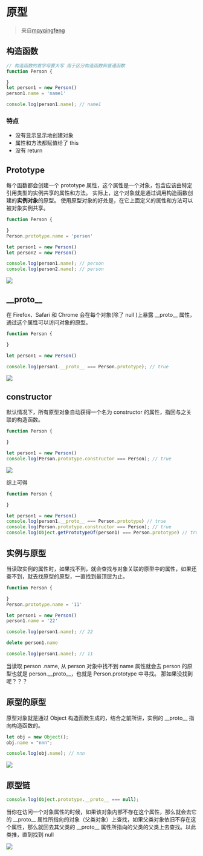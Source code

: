 # 原型

> 来自[mqyqingfeng](https://github.com/mqyqingfeng/Blog/issues/2)

## 构造函数

```javascript
// 构造函数的首字母要大写 用于区分构造函数和普通函数
function Person {

}
let person1 = new Person()
person1.name = 'name1'

console.log(person1.name); // name1
```

### 特点

- 没有显示显示地创建对象
- 属性和方法都赋值给了 this
- 没有 return

## Prototype

每个函数都会创建一个 prototype 属性，这个属性是一个对象，包含应该由特定引用类型的实例共享的属性和方法。
实际上，这个对象就是通过调用构造函数创建的**实例对象**的原型。
使用原型对象的好处是，在它上面定义的属性和方法可以被对象实例共享。

```javascript
function Person {

}
Person.prototype.name = 'person'

let person1 = new Person()
let person2 = new Person()

console.log(person1.name); // person
console.log(person2.name); // person
```

<img src="https://eos-wuxi-1.cmecloud.cn/crmoss/552061b3-b9a1-458a-8c31-ec8d9dd9b9b6.png">

## \_\_proto\_\_

在 Firefox、Safari 和 Chrome 会在每个对象(除了 null )上暴露 \_\_proto\_\_ 属性，通过这个属性可以访问对象的原型。

```javascript
function Person {

}

let person1 = new Person()

console.log(person1.__proto__ === Person.prototype); // true
```

<img src="https://eos-wuxi-1.cmecloud.cn/crmoss/de26fa66-7470-418a-b48b-4de3d39e6a8f.png">

## constructor

默认情况下，所有原型对象自动获得一个名为 constructor 的属性，指回与之关联的构造函数。

```javascript
function Person {

}

let person1 = new Person()
console.log(Person.prototype.constructor === Person); // true
```

<img src="https://eos-wuxi-1.cmecloud.cn/crmoss/464721cf-3dfb-4544-89c4-87b42f8b0e9b.png">

综上可得

```javascript
function Person {

}

let person1 = new Person()
console.log(person1.__proto__ === Person.prototype) // true
console.log(Person.prototype.constructor === Person); // true
console.log(Object.getPrototypeOf(person1) === Person.prototype) // true
```

## 实例与原型

当读取实例的属性时，如果找不到，就会查找与对象关联的原型中的属性，如果还查不到，就去找原型的原型，一直找到最顶层为止。

```javascript
function Person {

}
Person.prototype.name = '11'

let person1 = new Person()
person1.name = '22'

console.log(person1.name); // 22

delete person1.name

console.log(person1.name); // 11
```

当读取 person .name, 从 person 对象中找不到 name 属性就会去 person 的原型也就是 person.\_\_proto\_\_，也就是 Person.prototype 中寻找。
那如果没找到呢？？？

## 原型的原型

原型对象就是通过 Object 构造函数生成的，结合之前所讲，实例的 \_\_proto\_\_ 指向构造函数的。

```javascript
let obj = new Object();
obj.name = "nnn";

console.log(obj.name); // nnn
```

<img src="https://eos-wuxi-1.cmecloud.cn/crmoss/1fef9dda-ef80-41c1-b1b7-7a31edebf7d0.png">

## 原型链

```javascript
console.log(Object.prototype.__proto__ === null);
```

当你在访问一个对象属性的时候，如果该对象内部不存在这个属性，那么就会去它的 \_\_proto\_\_ 属性所指向的对象（父类对象）上查找，如果父类对象依旧不存在这个属性，那么就回去其父类的 \_\_proto\_\_ 属性所指向的父类的父类上去查找。以此类推，直到找到 null

<img src="https://eos-wuxi-1.cmecloud.cn/crmoss/a41b983b-95bf-4a35-b2a9-f2298055538e.png">
